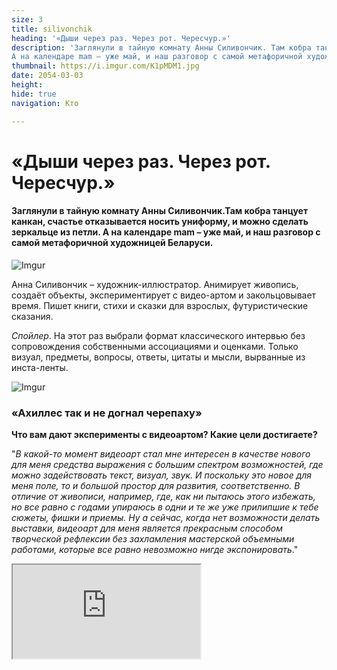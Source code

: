 ```yaml
---
size: 3
title: silivonchik
heading: '«Дыши через раз. Через рот. Чересчур.»'
description: 'Заглянули в тайную комнату Анны Силивончик. Там кобра танцует канкан, счастье отказывается носить униформу, и можно сделать зеркальце из петли.
А на календаре mam – уже май, и наш разговор с самой метафоричной художницей Беларуси.'
thumbnail: https://i.imgur.com/K1pMDM1.jpg
date: 2054-03-03
height: 
hide: true
navigation: Кто

---
```

# «Дыши через раз. Через рот. Чересчур.»

#### Заглянули в тайную комнату Анны Силивончик.Там кобра танцует канкан, счастье отказывается носить униформу, и можно сделать зеркальце из петли.  А на календаре mam – уже май, и наш разговор с самой метафоричной художницей Беларуси. 

![Imgur](https://i.imgur.com/bXPOJWS.jpg)

Анна Силивончик – художник-иллюстратор. Анимирует живопись, создаёт объекты, экспериментирует с видео-артом и закольцовывает время.  Пишет книги, стихи и сказки для взрослых, футуристические сказания. 

_Спойлер_. На этот раз выбрали формат классического интервью без сопровождения собственными ассоциациями и оценками. Только визуал, предметы, вопросы, ответы, цитаты и мысли, вырванные из инста-ленты. 

![Imgur](https://i.imgur.com/a45pmux.jpg)

### «Ахиллес так и не догнал черепаху»

**Что вам дают эксперименты с видеоартом? Какие цели достигаете?**

"_В какой-то момент видеоарт стал мне интересен в качестве нового для меня средства выражения с большим спектром возможностей, где можно задействовать текст, визуал, звук. И поскольку это новое для меня поле, то и большой простор для развития, соответственно. В отличие от живописи, например, где, как ни пытаюсь этого избежать, но все равно с годами упираюсь в одни и те же уже прилипшие к тебе сюжеты, фишки и приемы. Ну а сейчас, когда нет возможности делать выставки, видеоарт для меня является прекрасным способом творческой рефлексии без захламления мастерской объемными работами, которые все равно невозможно нигде экспонировать_."

<div><iframe class="youtube" src="https://www.youtube.com/embed/ig4PuH59aA4"></div>
<center>Видеоработа Анны Силивончик:"Бриллиантовый дождь".</center>

**Было бы интересно узнать «кухню» производства художественного ролика…** 

_"Тут все очень индивидуально в зависимости от концепции видео. В каких-то моих видео задействовано множество различных программ, ИИ-генераций, анимации и обработки. В других – просто съёмка на натуре и простейший монтаж. В целом, я человек, который не любит придерживаться работы по некой определенной схеме и сценарию. Даже готовя что-то по рецепту, я никогда не могу удержаться не добавить туда что-то от себя. Иначе это скучно. Поэтому все происходит спонтанно и нелинейно. Бывает, вся задумка начинается с текста. Бывает, текст появляется в конце, когда всё готово и смонтировано, и вдруг я решаю, что не хватает дополнительного вербального смыслового ряда_.

_Одна из самых любимых мной моих видеоработ «Перманентный побег» была сделана с минимальной трансформацией отснятого материала. И по сути – это рейди-мейд, запечатленный во времени. В отпиленных толстых ветках дерева (побегах), вросших в сетку-рабицу забора и застрявших там навсегда, я увидела памятник вечному, но так до конца и не реализуемому стремлению убежать от себя, преодолеть собственные границы. И я сняла таймлапс, где по кругу день сменяет ночь, а Ахиллес так и не догнал черепаху"._

<div><iframe class="youtube" src="https://www.youtube.com/embed/9EK5RiBCb0Y"></div>
<center>Видеоработа Анны Силивончик:"Перманентный побег".</center>

**Вы активно взаимодействуете с ИИ, как думаете, чему он может у вас научиться и превзойти? Художникам нужно бояться, что превзойдет?  Вы сами уже можете достигнуть всего, что хотите?**

_"Пока все нейросети, которые мне попадались, генерируют изображения и видео, опираясь на ту изначальную базу данных, которую им скормили проектировщики. И даже если, например, попытаться сгенерировать картину в стиле Анны Силивончик, сведя фото двух моих работ и соответствующий текстовый промт, то это все равно пока невозможно – нейросети выдадут только что-то более-менее похожее из своей базы. Ну то есть, пока очень далеко от совершенства. Не говоря уже про семь пальцев и прочие лишние части тела. Но это все, конечно, развивается бешенными темпами._ 

_Хотя меня больше беспокоит не то, что нейросети превзойдут художников, а то что пока в визуальном плане то, чем оперируют нейронки – это, в основном, такая визуальная пошлость, ширпотреб и дурновкусие. Все-таки не искусствоведы и не художники составляли эти базы изображений на основе которых работает ИИ. И получается, что даже, например, при работе с заказчиком, который не сильно шарит в искусстве и хочет дорого-богато-красиво, дизайнер или художник может где-то его переубедить, что-то объяснить, и, в итоге, сделать крутой проект, то с ИИ не так. Он сделает то, что попросят. Заказчик доволен, а результат – одинаковые сладкие попсовые картинки"_.

**И у вас же не просто видеоарт. Но это еще визуальное сопровождение к вашим футуристическим стихам, текстам… Такая колаборация, что для вас?**

_"Текст в видео у меня присутствует не всегда. Бывает просто музыка или какие-то звуки. Когда видео самодостаточно, и с явным выразительным сюжетом, и четко читаемым посылом, то нет надобности сопровождать это текстом. А случается, чувствую чего-то недостает, и тогда добавляю слова. Но бывает, что видео рождается с целью оживить уже написанное. Тогда текст становится главным, а видео превращается в такой абстрактно-медитативно-вибрирующий фон_."

<div><iframe class="youtube" src="https://www.youtube.com/embed/DGoB8iHz5fU"></div>
<center>Видеоработа Анны Силивончик:"Перманентный побег".</center>

... "_Циркулярной пилой взрезает солнечный диск упругое брюхо твердыни морей. Кишки наружу. Над кубом земным воссиял лунный квадрат. Временные отрезки расходятся в облаках неправильной формы от камней треугольных брошенных вверх острием и прилипших к куполу призмы небесной. На зависть Сизифу. Пятьдесят параллелограмм в граненом стеклянном цилиндре. На параллелепипеде хлеба насущного без простыней вальяжно разлегся соевый ромб колбасы. Поровну делим на брата. Доброе утро лучшего мира клюкою стучится в трапеции окон разбитых. Справедливое светлое будущее светит не всем… в прорехи глазниц рентгена лучом. Шестипалые новые люди строят крепкий фундамент всеобщего счастья. Из-за тупого угла наблюдает за всем искусственный интеллект._

 _Солнечное затмение". Это видео было создано в рамках арт-резиденции в Италии, где тему резиденции задаёт город Стило — родина Томмазо Кампанеллы. В своей работе я миксую «Город солнца» Кампанеллы и оперу Матюшина и Крученых «Победа над солнцем» в сценографии Малевича. Этот забористый коктейль из модернистских концептов универсального всеобщего благоденствия и справедливости оборачивается разбитными пьяными танцами и суровым похмельем. Счастье отказывается носить униформу. Истина относительна в мире, который бесконечно разнообразен и изменчив. Звезда по имени Солнце, являясь источником жизни на Земле, может так же быть опасно и губительно. Красивые утопические идеи часто оборачиваются в итоге крахом и катастрофой. Коленки мечты разбиваются об асфальт реальности. Таблетка от всех болезней - плацебо, ответы неоднозначны, будущее туманно…"_

 #### «Мне хочется передавать жизнь во всех ее оттенках, нюансах и многогранности, а не сводить к простым схемам и формулам»

**У вас работы, полны деталей, но не скажу, что чувствуешь себя глупцом, не умеющим прочитать все знаки и чего-то недопонять. Вы любите усложнять, но что главное?**

_"Не то чтобы я люблю усложнять, просто мне хочется передавать жизнь во всех ее оттенках, нюансах и многогранности, а не сводить к простым схемам и формулам, черному и белому, главному и второстепенному. Все относительно, и иногда, как когда вроде бы все очевидно и всем ясно, что убийца садовник, но какая-нибудь маленькая незаметная деталь может стать ключом к картине преступления и перевернуть всё с ног на голову"._

<div class="gallery2">
<img src="https://i.imgur.com/5n5wgOn.jpeg" alt="Описание первого изображения"> 
<img src="https://i.imgur.com/j5pW04a.jpeg" alt="Описание второго изображения"> 
</div>

<div class="gallery2">
<img src="https://i.imgur.com/tG0ecma.jpeg" alt="Описание первого изображения"> 
<img src="https://i.imgur.com/BR6FQdO.jpeg" alt="Описание второго изображения"> 
</div>



 














